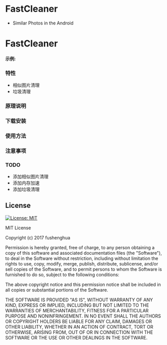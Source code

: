 # FastCleaner

* Similar Photos in the Android

# FastCleaner

#### 示例:

### 特性

 * 相似图片清理
 * 垃圾清理
 
### 原理说明

### 下载安装

### 使用方法

### 注意事项

### TODO

 * 添加相似图片清理
 * 添加内存加速
 * 添加垃圾清理

## License
[![License: MIT](https://img.shields.io/badge/License-MIT-yellow.svg)](https://opensource.org/licenses/MIT)

MIT License

Copyright (c) 2017 fushenghua

Permission is hereby granted, free of charge, to any person obtaining a copy
of this software and associated documentation files (the "Software"), to deal
in the Software without restriction, including without limitation the rights
to use, copy, modify, merge, publish, distribute, sublicense, and/or sell
copies of the Software, and to permit persons to whom the Software is
furnished to do so, subject to the following conditions:

The above copyright notice and this permission notice shall be included in all
copies or substantial portions of the Software.

THE SOFTWARE IS PROVIDED "AS IS", WITHOUT WARRANTY OF ANY KIND, EXPRESS OR
IMPLIED, INCLUDING BUT NOT LIMITED TO THE WARRANTIES OF MERCHANTABILITY,
FITNESS FOR A PARTICULAR PURPOSE AND NONINFRINGEMENT. IN NO EVENT SHALL THE
AUTHORS OR COPYRIGHT HOLDERS BE LIABLE FOR ANY CLAIM, DAMAGES OR OTHER
LIABILITY, WHETHER IN AN ACTION OF CONTRACT, TORT OR OTHERWISE, ARISING FROM,
OUT OF OR IN CONNECTION WITH THE SOFTWARE OR THE USE OR OTHER DEALINGS IN THE
SOFTWARE.
